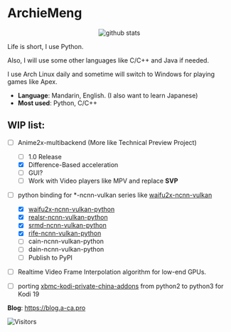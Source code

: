 ArchieMeng
====

<p align="center">
  <img src="https://github-readme-stats.vercel.app/api?username=archiemeng&count_private=true&show_icons=true" alt="github stats" />
</p>

Life is short, I use Python.

Also, I will use some other languages like C/C++ and Java if needed.

I use Arch Linux daily and sometime will switch to Windows for playing games like Apex.

- **Language**: Mandarin, English. (I also want to learn Japanese)
- **Most used**: Python, C/C++

## WIP list:

- [ ] Anime2x-multibackend (More like Technical Preview Project)
  - [ ] 1.0 Release
  - [x]  Difference-Based acceleration
  - [ ]  GUI?
  - [ ]  Work with Video players like MPV and replace **SVP**
- [ ] python binding for *-ncnn-vulkan series like [waifu2x-ncnn-vulkan](https://github.com/nihui/waifu2x-ncnn-vulkan)
  - [x]  [waifu2x-ncnn-vulkan-python](https://github.com/archiemeng/waifu2x-ncnn-vulkan-python)
  - [x]  [realsr-ncnn-vulkan-python](https://github.com/archiemeng/realsr-ncnn-vulkan-python)
  - [x]  [srmd-ncnn-vulkan-python](https://github.com/archiemeng/srmd-ncnn-vulkan-python)
  - [x]  [rife-ncnn-vulkan-python](https://github.com/archiemeng/rife-ncnn-vulkan-python)
  - [ ]  cain-ncnn-vulkan-python
  - [ ]  dain-ncnn-vulkan-python
  - [ ]  Publish to PyPI
- [ ] Realtime Video Frame Interpolation algorithm for low-end GPUs.
- [ ] porting [xbmc-kodi-private-china-addons](https://github.com/zhengfan2014/xbmc-kodi-private-china-addons) from python2 to python3 for Kodi 19


**Blog**: https://blog.a-ca.pro

![Visitors](https://visitor-badge.glitch.me/badge?page_id=archiemeng)
